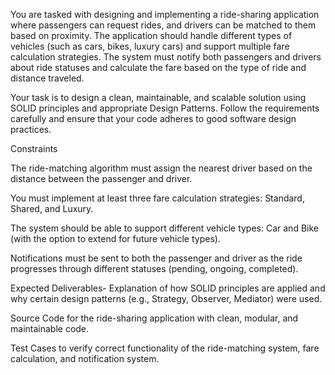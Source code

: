 You are tasked with designing and implementing a ride-sharing application where passengers can request rides, and drivers can be matched to them based on proximity. The application should handle different types of vehicles (such as cars, bikes, luxury cars) and support multiple fare calculation strategies. The system must notify both passengers and drivers about ride statuses and calculate the fare based on the type of ride and distance traveled.

Your task is to design a clean, maintainable, and scalable solution using SOLID principles and appropriate Design Patterns. Follow the requirements carefully and ensure that your code adheres to good software design practices.

Constraints

The ride-matching algorithm must assign the nearest driver based on the distance between the passenger and driver.

You must implement at least three fare calculation strategies: Standard, Shared, and Luxury.

The system should be able to support different vehicle types: Car and Bike (with the option to extend for future vehicle types).

Notifications must be sent to both the passenger and driver as the ride progresses through different statuses (pending, ongoing, completed).

Expected Deliverables-
Explanation of how SOLID principles are applied and why certain design patterns (e.g., Strategy, Observer, Mediator) were used.

Source Code for the ride-sharing application with clean, modular, and maintainable code.

Test Cases to verify correct functionality of the ride-matching system, fare calculation, and notification system.